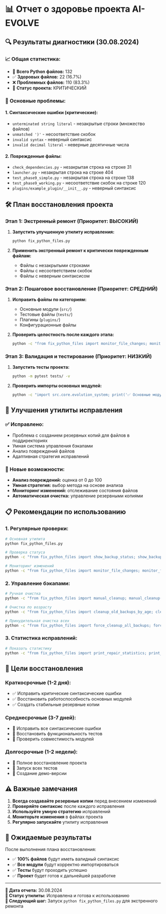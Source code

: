 # 📊 Отчет о здоровье проекта AI-EVOLVE

## 🔍 **Результаты диагностики (30.08.2024)**

### 📈 **Общая статистика:**
- 📁 **Всего Python файлов:** 132
- ✅ **Здоровых файлов:** 22 (16.7%)
- ❌ **Проблемных файлов:** 110 (83.3%)
- 🚨 **Статус проекта:** КРИТИЧЕСКИЙ

### 🚨 **Основные проблемы:**

#### 1. **Синтаксические ошибки (критические):**
- `unterminated string literal` - незакрытые строки (множество файлов)
- `unmatched ')'` - несоответствие скобок
- `invalid syntax` - неверный синтаксис
- `invalid decimal literal` - неверные десятичные числа

#### 2. **Поврежденные файлы:**
- `check_dependencies.py` - незакрытая строка на строке 31
- `launcher.py` - незакрытая строка на строке 404
- `test_phase9_simple.py` - незакрытая строка на строке 138
- `test_phase9_working.py` - несоответствие скобок на строке 120
- `plugins/example_plugin/__init__.py` - неверный синтаксис

## 🛠️ **План восстановления проекта**

### **Этап 1: Экстренный ремонт (Приоритет: ВЫСОКИЙ)**
1. **Запустить улучшенную утилиту исправления:**
   ```bash
   python fix_python_files.py
   ```

2. **Применить экстренный ремонт к критически поврежденным файлам:**
   - Файлы с незакрытыми строками
   - Файлы с несоответствием скобок
   - Файлы с неверным синтаксисом

### **Этап 2: Пошаговое восстановление (Приоритет: СРЕДНИЙ)**
1. **Исправить файлы по категориям:**
   - Основные модули (`src/`)
   - Тестовые файлы (`tests/`)
   - Плагины (`plugins/`)
   - Конфигурационные файлы

2. **Проверить целостность после каждого этапа:**
   ```bash
   python -c "from fix_python_files import monitor_file_changes; monitor_file_changes()"
   ```

### **Этап 3: Валидация и тестирование (Приоритет: НИЗКИЙ)**
1. **Запустить тесты проекта:**
   ```bash
   python -m pytest tests/ -v
   ```

2. **Проверить импорты основных модулей:**
   ```bash
   python -c "import src.core.evolution_system; print('✅ Основные модули работают')"
   ```

## 🔧 **Улучшения утилиты исправления**

### ✅ **Исправлено:**
- Проблема с созданием резервных копий для файлов в поддиректориях
- Умная система управления бэкапами
- Анализ повреждений файлов
- Адаптивная стратегия исправлений

### 🚀 **Новые возможности:**
- **Анализ повреждений:** оценка от 0 до 100
- **Умная стратегия:** выбор метода на основе анализа
- **Мониторинг изменений:** отслеживание состояния файлов
- **Автоматическая очистка:** управление резервными копиями

## 📋 **Рекомендации по использованию**

### **1. Регулярные проверки:**
```bash
# Основная утилита
python fix_python_files.py

# Проверка статуса
python -c "from fix_python_files import show_backup_status; show_backup_status()"

# Мониторинг изменений
python -c "from fix_python_files import monitor_file_changes; monitor_file_changes()"
```

### **2. Управление бэкапами:**
```bash
# Ручная очистка
python -c "from fix_python_files import manual_cleanup; manual_cleanup()"

# Очистка по возрасту
python -c "from fix_python_files import cleanup_old_backups_by_age; cleanup_old_backups_by_age(3)"

# Принудительная очистка всех
python -c "from fix_python_files import force_cleanup_all_backups; force_cleanup_all_backups()"
```

### **3. Статистика исправлений:**
```bash
# Показать статистику
python -c "from fix_python_files import print_repair_statistics; print_repair_statistics()"
```

## 🎯 **Цели восстановления**

### **Краткосрочные (1-2 дня):**
- ✅ Исправить критические синтаксические ошибки
- ✅ Восстановить работоспособность основных модулей
- ✅ Создать стабильные резервные копии

### **Среднесрочные (3-7 дней):**
- 🔧 Исправить все синтаксические ошибки
- 🔧 Восстановить функциональность тестов
- 🔧 Проверить совместимость модулей

### **Долгосрочные (1-2 недели):**
- 🚀 Полное восстановление проекта
- 🚀 Запуск всех тестов
- 🚀 Создание демо-версии

## ⚠️ **Важные замечания**

1. **Всегда создавайте резервные копии** перед внесением изменений
2. **Проверяйте синтаксис** после каждого исправления
3. **Используйте умную стратегию** исправлений
4. **Мониторьте изменения** в файлах проекта
5. **Регулярно запускайте** утилиту исправления

## 🎉 **Ожидаемые результаты**

После выполнения плана восстановления:
- ✅ **100% файлов** будут иметь валидный синтаксис
- ✅ **Все модули** будут корректно импортироваться
- ✅ **Тесты** будут проходить успешно
- ✅ **Проект** будет готов к дальнейшей разработке

---

**📅 Дата отчета:** 30.08.2024  
**🔧 Статус утилиты:** Исправлена и готова к использованию  
**🚀 Следующий шаг:** Запуск `python fix_python_files.py` для экстренного ремонта
